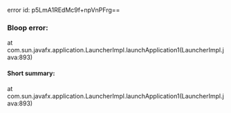 error id: p5LmA1REdMc9f+npVnPFrg==
### Bloop error:

at com.sun.javafx.application.LauncherImpl.launchApplication1(LauncherImpl.java:893)
#### Short summary: 

at com.sun.javafx.application.LauncherImpl.launchApplication1(LauncherImpl.java:893)